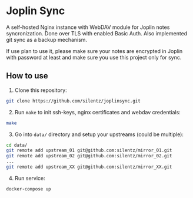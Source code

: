 # Joplin Sync

A self-hosted Nginx instance with WebDAV module for Joplin notes syncronization.
Done over TLS with enabled Basic Auth. Also implemented git sync as a backup mechanism.

If use plan to use it, please make sure your notes are encrypted in Joplin with
password at least and make sure you use this project only for sync.

## How to use

1. Clone this repository:
```bash
git clone https://github.com/silentz/joplinsync.git
```

2. Run `make` to init ssh-keys, nginx certificates and webdav credentials:
```bash
make
```

3. Go into `data/` directory and setup your upstreams (could be multiple):
```bash
cd data/
git remote add upstream_01 git@github.com:silentz/mirror_01.git
git remote add upstream_02 git@github.com:silentz/mirror_02.git
...
git remote add upstream_XX git@github.com:silentz/mirror_XX.git
```

4. Run service:
```bash
docker-compose up
```
